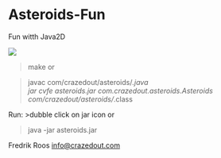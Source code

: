 # Asteroids-Fun
Fun witth Java2D

<img src="http://crazedout.com/screen.png">

<p>

>make or

>javac com/crazedout/asteroids/*.java<br>
>jar cvfe asteroids.jar com.crazedout.asteroids.Asteroids com/crazedout/asteroids/*.class
<p>
Run:
>dubble click on jar icon or<br>

>java -jar asteroids.jar<p>

Fredrik Roos info@crazedout.com
